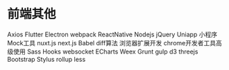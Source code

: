# 前端其他

Axios
Flutter
Electron
webpack
ReactNative
Nodejs
jQuery
Uniapp
小程序
Mock工具
nuxt.js
next.js
Babel
diff算法
浏览器扩展开发
chrome开发者工具高级使用
Sass
Hooks
websocket
ECharts
Weex
Grunt
gulp
d3
threejs
Bootstrap
Stylus
rollup
less